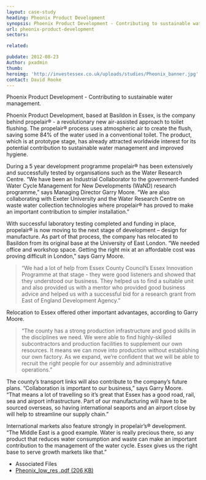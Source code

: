 ```yaml
---
layout: case-study
heading: Pheonix Product Development
synopsis: Phoenix Product Development - Contributing to sustainable water management.
url: pheonix-product-development
sectors:

related:

pubdate: 2012-08-23
Author: pxadmin
thumb: 
heroimg: 'http://investessex.co.uk/uploads/studies/Pheonix_banner.jpg'
contact: David Rooke
---
```

 <p>Phoenix Product Development - Contributing to sustainable water management.</p><p>Phoenix Product Development, based at Basildon in Essex, is the company behind propelair® - a revolutionary new air-assisted approach to toilet flushing. The propelair® process uses atmospheric air to create the flush, saving some 84% of the water used in a conventional toilet. The product, which is at prototype stage, has already attracted worldwide interest for its potential contribution to sustainable water management and improved hygiene.</p><p>During a 5 year development programme propelair® has been extensively and successfully tested by organisations such as the Water Research Centre. “We have been an Industrial Collaborator to the government-funded Water Cycle Management for New Developments (WaND) research programme,” says Managing Director Garry Moore. “We are also collaborating with Exeter University and the Water Research Centre on waste water collection technologies where propelair® has proved to make an important contribution to simpler installation.”</p><p>With successful laboratory testing completed and funding in place, propelair® is now moving to the next stage of development – design for manufacture. As part of that process, the company has relocated to Basildon from its original base at the University of East London. “We needed office and workshop space. Getting the right mix at an affordable cost was proving difficult in London,” says Garry Moore.</p><blockquote><p>“We had a lot of help from Essex County Council’s Essex Innovation Programme at that stage - they were good listeners and showed that they understood our business. They helped us to find a suitable unit and also provided us with a mentor who provided good business advice and helped us with a successful bid for a research grant from East of England Development Agency.”</p></blockquote><p>Relocation to Essex offered other important advantages, according to Garry Moore.</p><blockquote><p>“The county has a strong production infrastructure and good skills in the disciplines we need. We were able to find highly-skilled subcontractors and production facilities to supplement our own resources. It means we can move into production without establishing our own factory. As we expand, we’re confident that we will be able to recruit the right people for our assembly and administrative operations.”</p></blockquote><p>The county’s transport links will also contribute to the company’s future plans. “Collaboration is important to our business,” says Garry Moore.  “That means a lot of travelling so it’s great that Essex has a good road, rail, sea and airport infrastructure. Part of our manufacturing will have to be sourced overseas, so having international seaports and an airport close by will help to streamline our supply chain.”</p><p>International markets also feature strongly in propelair’s® development. “The Middle East is a good example. Water is really precious there, so any product that reduces water consumption and waste can make an important contribution to the management of the water cycle. Essex gives us the right base to serve growth markets like that.”</p> <ul class='downloadable-files'><li class='header'>Associated Files</li><li><a alt='' class='btn' href='http://investessex.co.uk/uploads/studies/Pheonix_low_res.pdf' target='_blank'>Pheonix_low_res .pdf <span>(206 KB)</span></a></li></ul>